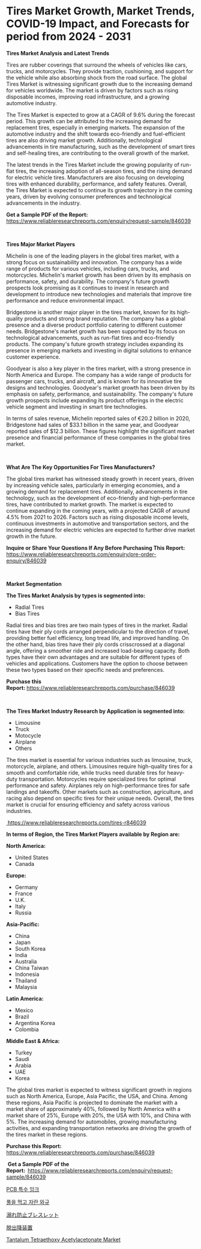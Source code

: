 <p><h1>Tires Market Growth, Market Trends, COVID-19 Impact, and Forecasts for period from 2024 - 2031</h1></p><p><strong>Tires Market Analysis and Latest Trends</strong></p>
<p><p>Tires are rubber coverings that surround the wheels of vehicles like cars, trucks, and motorcycles. They provide traction, cushioning, and support for the vehicle while also absorbing shock from the road surface. The global Tires Market is witnessing significant growth due to the increasing demand for vehicles worldwide. The market is driven by factors such as rising disposable incomes, improving road infrastructure, and a growing automotive industry.</p><p>The Tires Market is expected to grow at a CAGR of 9.6% during the forecast period. This growth can be attributed to the increasing demand for replacement tires, especially in emerging markets. The expansion of the automotive industry and the shift towards eco-friendly and fuel-efficient tires are also driving market growth. Additionally, technological advancements in tire manufacturing, such as the development of smart tires and self-healing tires, are contributing to the overall growth of the market.</p><p>The latest trends in the Tires Market include the growing popularity of run-flat tires, the increasing adoption of all-season tires, and the rising demand for electric vehicle tires. Manufacturers are also focusing on developing tires with enhanced durability, performance, and safety features. Overall, the Tires Market is expected to continue its growth trajectory in the coming years, driven by evolving consumer preferences and technological advancements in the industry.</p></p>
<p><strong>Get a Sample PDF of the Report:&nbsp;</strong> <a href="https://www.reliableresearchreports.com/enquiry/request-sample/846039">https://www.reliableresearchreports.com/enquiry/request-sample/846039</a></p>
<p>&nbsp;</p>
<p><strong>Tires Major Market Players</strong></p>
<p><p>Michelin is one of the leading players in the global tires market, with a strong focus on sustainability and innovation. The company has a wide range of products for various vehicles, including cars, trucks, and motorcycles. Michelin's market growth has been driven by its emphasis on performance, safety, and durability. The company's future growth prospects look promising as it continues to invest in research and development to introduce new technologies and materials that improve tire performance and reduce environmental impact.</p><p>Bridgestone is another major player in the tires market, known for its high-quality products and strong brand reputation. The company has a global presence and a diverse product portfolio catering to different customer needs. Bridgestone's market growth has been supported by its focus on technological advancements, such as run-flat tires and eco-friendly products. The company's future growth strategy includes expanding its presence in emerging markets and investing in digital solutions to enhance customer experience.</p><p>Goodyear is also a key player in the tires market, with a strong presence in North America and Europe. The company has a wide range of products for passenger cars, trucks, and aircraft, and is known for its innovative tire designs and technologies. Goodyear's market growth has been driven by its emphasis on safety, performance, and sustainability. The company's future growth prospects include expanding its product offerings in the electric vehicle segment and investing in smart tire technologies.</p><p>In terms of sales revenue, Michelin reported sales of €20.2 billion in 2020, Bridgestone had sales of $33.1 billion in the same year, and Goodyear reported sales of $12.3 billion. These figures highlight the significant market presence and financial performance of these companies in the global tires market.</p></p>
<p>&nbsp;</p>
<p><strong>What Are The Key Opportunities For Tires Manufacturers?</strong></p>
<p><p>The global tires market has witnessed steady growth in recent years, driven by increasing vehicle sales, particularly in emerging economies, and a growing demand for replacement tires. Additionally, advancements in tire technology, such as the development of eco-friendly and high-performance tires, have contributed to market growth. The market is expected to continue expanding in the coming years, with a projected CAGR of around 4.5% from 2021 to 2026. Factors such as rising disposable income levels, continuous investments in automotive and transportation sectors, and the increasing demand for electric vehicles are expected to further drive market growth in the future.</p></p>
<p><strong>Inquire or Share Your Questions If Any Before Purchasing This Report:</strong> <a href="https://www.reliableresearchreports.com/enquiry/pre-order-enquiry/846039">https://www.reliableresearchreports.com/enquiry/pre-order-enquiry/846039</a></p>
<p>&nbsp;</p>
<p><strong>Market Segmentation</strong></p>
<p><strong>The Tires Market Analysis by types is segmented into:</strong></p>
<p><ul><li>Radial Tires</li><li>Bias Tires</li></ul></p>
<p><p>Radial tires and bias tires are two main types of tires in the market. Radial tires have their ply cords arranged perpendicular to the direction of travel, providing better fuel efficiency, long tread life, and improved handling. On the other hand, bias tires have their ply cords crisscrossed at a diagonal angle, offering a smoother ride and increased load-bearing capacity. Both types have their own advantages and are suitable for different types of vehicles and applications. Customers have the option to choose between these two types based on their specific needs and preferences.</p></p>
<p><strong>Purchase this Report:&nbsp;</strong><a href="https://www.reliableresearchreports.com/purchase/846039">https://www.reliableresearchreports.com/purchase/846039</a></p>
<p>&nbsp;</p>
<p><strong>The Tires Market Industry Research by Application is segmented into:</strong></p>
<p><ul><li>Limousine</li><li>Truck</li><li>Motocycle</li><li>Airplane</li><li>Others</li></ul></p>
<p><p>The tires market is essential for various industries such as limousine, truck, motorcycle, airplane, and others. Limousines require high-quality tires for a smooth and comfortable ride, while trucks need durable tires for heavy-duty transportation. Motorcycles require specialized tires for optimal performance and safety. Airplanes rely on high-performance tires for safe landings and takeoffs. Other markets such as construction, agriculture, and racing also depend on specific tires for their unique needs. Overall, the tires market is crucial for ensuring efficiency and safety across various industries.</p></p>
<p><a href="https://www.reliableresearchreports.com/tires-r846039">&nbsp;https://www.reliableresearchreports.com/tires-r846039</a></p>
<p><strong>In terms of Region, the Tires Market Players available by Region are:</strong></p>
<p>
    <p> <strong> North America: </strong>
        <ul>
            <li>United States</li>
            <li>Canada</li>
        </ul>
        </p> 
    <p> <strong> Europe: </strong>
        <ul>
            <li>Germany</li>
            <li>France</li>
            <li>U.K.</li>
            <li>Italy</li>
            <li>Russia</li>
        </ul>
        </p> 
    <p> <strong> Asia-Pacific: </strong>
        <ul>
            <li>China</li>
            <li>Japan</li>
            <li>South Korea</li>
            <li>India</li>
            <li>Australia</li>
            <li>China Taiwan</li>
            <li>Indonesia</li>
            <li>Thailand</li>
            <li>Malaysia</li>
        </ul>
        </p> 
    <p> <strong> Latin America: </strong>
        <ul>
            <li>Mexico</li>
            <li>Brazil</li>
            <li>Argentina Korea</li>
            <li>Colombia</li>
        </ul>
        </p> 
    <p> <strong> Middle East & Africa: </strong>
        <ul>
            <li>Turkey</li>
            <li>Saudi</li>
            <li>Arabia</li>
            <li>UAE</li>
            <li>Korea</li>
        </ul>
    </p>
    </p>
<p><p>The global tires market is expected to witness significant growth in regions such as North America, Europe, Asia Pacific, the USA, and China. Among these regions, Asia Pacific is projected to dominate the market with a market share of approximately 40%, followed by North America with a market share of 25%, Europe with 20%, the USA with 10%, and China with 5%. The increasing demand for automobiles, growing manufacturing activities, and expanding transportation networks are driving the growth of the tires market in these regions.</p></p>
<p><strong>Purchase this Report: </strong><a href="https://www.reliableresearchreports.com/purchase/846039">https://www.reliableresearchreports.com/purchase/846039</a></p>
<p>&nbsp;<strong>Get a Sample PDF of the Report:&nbsp;&nbsp;</strong><a href="https://www.reliableresearchreports.com/enquiry/request-sample/846039">https://www.reliableresearchreports.com/enquiry/request-sample/846039</a></p>
<p><strong></strong></p>
<p><p><a href="https://github.com/ZacharyScthmitt4465/Market-Research-Report-List-2/blob/main/3948652113747.md">PCB 특수 잉크</a></p><p><a href="https://github.com/lkwggful07722/Market-Research-Report-List-2/blob/main/2313327113746.md">풀을 먹고 자란 와규</a></p><p><a href="https://github.com/Fatimaklein1/Market-Research-Report-List-1/blob/main/7752918121794.md">溺れ防止ブレスレット</a></p><p><a href="https://github.com/CloydAbbott2023/Market-Research-Report-List-2/blob/main/1882054121793.md">脱出降装置</a></p><p><a href="https://github.com/AKSHATREPORTPRIME/Market-Research-Report-List-5/blob/main/tantalum-tetraethoxy-acetylacetonate-market.md">Tantalum Tetraethoxy Acetylacetonate Market</a></p></p>